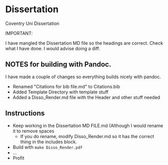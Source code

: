 # Dissertation
  Coventry Uni Dissertation

IMPORTANT:

I have mangled the Dissertation MD file so the headings are correct.
Check what I have done.  I would advise doing a diff.


## NOTES for building with Pandoc.

I have made a couple of changes so everything builds nicely with pandoc.

  - Renamed "Citations for bib file.md" to Citations.bib
  - Added Template Directory with template stuff
  - Added a Disso_Render.md file with the Header and other stuff needed


## Instructions

  - Keep working in the Dissertation MD FILE.md   (Although I would rename it to remove spaces
    - If you do rename,  modify Disso_Render.md  so it has the correct thing in the includes block.
  - Build with ```make Disso_Render.pdf```
  - ...
  - Profit
